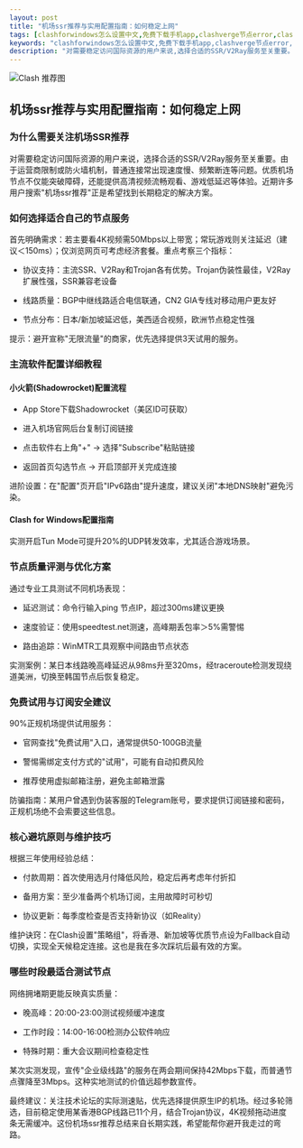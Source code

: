 ```yaml
---
layout: post
title: "机场ssr推荐与实用配置指南：如何稳定上网"
tags: [clashforwindows怎么设置中文,免费下载手机app,clashverge节点error,clash每日节点,免费高速机场节点,clash节点免费订阅地址蓝星云,Clash的TUN模式有什么用]
keywords: "clashforwindows怎么设置中文,免费下载手机app,clashverge节点error,clash每日节点,免费高速机场节点,clash节点免费订阅地址蓝星云,Clash的TUN模式有什么用"
description: "对需要稳定访问国际资源的用户来说,选择合适的SSR/V2Ray服务至关重要。由于运营商限制或防火墙机制,普通连接常出现速度慢、频繁断连等问题。优质机场节点不仅能突破障碍,还能提供高清视频流畅观看、游戏低延迟等体验。近期许多用户搜索'机场ssr推荐'正是希望找到长期稳定的解决方案。"
---
```


![Clash 推荐图](https://clashjd.github.io/assets/img/clash订阅节点购买.png)

## 机场ssr推荐与实用配置指南：如何稳定上网

### 为什么需要关注机场SSR推荐

对需要稳定访问国际资源的用户来说，选择合适的SSR/V2Ray服务至关重要。由于运营商限制或防火墙机制，普通连接常出现速度慢、频繁断连等问题。优质机场节点不仅能突破障碍，还能提供高清视频流畅观看、游戏低延迟等体验。近期许多用户搜索"机场ssr推荐"正是希望找到长期稳定的解决方案。

### 如何选择适合自己的节点服务

首先明确需求：若主要看4K视频需50Mbps以上带宽；常玩游戏则关注延迟（建议＜150ms）；仅浏览网页可考虑经济套餐。重点考察三个指标：

- 协议支持：主流SSR、V2Ray和Trojan各有优势。Trojan伪装性最佳，V2Ray扩展性强，SSR兼容老设备

- 线路质量：BGP中继线路适合电信联通，CN2 GIA专线对移动用户更友好

- 节点分布：日本/新加坡延迟低，美西适合视频，欧洲节点稳定性强

提示：避开宣称"无限流量"的商家，优先选择提供3天试用的服务。

### 主流软件配置详细教程

#### 小火箭(Shadowrocket)配置流程

- App Store下载Shadowrocket（美区ID可获取）

- 进入机场官网后台复制订阅链接

- 点击软件右上角"+" → 选择"Subscribe"粘贴链接

- 返回首页勾选节点 → 开启顶部开关完成连接

进阶设置：在"配置"页开启"IPv6路由"提升速度，建议关闭"本地DNS映射"避免污染。

#### Clash for Windows配置指南

实测开启Tun Mode可提升20%的UDP转发效率，尤其适合游戏场景。

### 节点质量评测与优化方案

通过专业工具测试不同机场表现：

- 延迟测试：命令行输入ping 节点IP，超过300ms建议更换

- 速度验证：使用speedtest.net测速，高峰期丢包率＞5%需警惕

- 路由追踪：WinMTR工具观察中间路由节点状态

实测案例：某日本线路晚高峰延迟从98ms升至320ms，经traceroute检测发现绕道美洲，切换至韩国节点后恢复稳定。

### 免费试用与订阅安全建议

90%正规机场提供试用服务：

- 官网查找"免费试用"入口，通常提供50-100GB流量

- 警惕需绑定支付方式的"试用"，可能有自动扣费风险

- 推荐使用虚拟邮箱注册，避免主邮箱泄露

防骗指南：某用户曾遇到伪装客服的Telegram账号，要求提供订阅链接和密码，正规机场绝不会索要这些信息。

### 核心避坑原则与维护技巧

根据三年使用经验总结：

- 付款周期：首次使用选月付降低风险，稳定后再考虑年付折扣

- 备用方案：至少准备两个机场订阅，主用故障时可秒切

- 协议更新：每季度检查是否支持新协议（如Reality）

维护诀窍：在Clash设置"策略组"，将香港、新加坡等优质节点设为Fallback自动切换，实现全天候稳定连接。这也是我在多次踩坑后最有效的方案。

### 哪些时段最适合测试节点

网络拥堵期更能反映真实质量：

- 晚高峰：20:00-23:00测试视频缓冲速度

- 工作时段：14:00-16:00检测办公软件响应

- 特殊时期：重大会议期间检查稳定性

某次实测发现，宣传"企业级线路"的服务在两会期间保持42Mbps下载，而普通节点骤降至3Mbps。这种实地测试的价值远超参数宣传。

最终建议：关注技术论坛的实际测速贴，优先选择提供原生IP的机场。经过多轮筛选，目前稳定使用某香港BGP线路已11个月，结合Trojan协议，4K视频拖动进度条无需缓冲。这份机场ssr推荐总结来自长期实践，希望能帮你避开我走过的弯路。